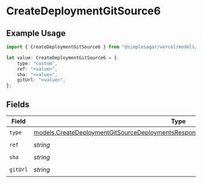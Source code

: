 # CreateDeploymentGitSource6

## Example Usage

```typescript
import { CreateDeploymentGitSource6 } from "@simplesagar/vercel/models/createdeploymentop.js";

let value: CreateDeploymentGitSource6 = {
    type: "custom",
    ref: "<value>",
    sha: "<value>",
    gitUrl: "<value>",
};
```

## Fields

| Field                                                                                                                                                                                  | Type                                                                                                                                                                                   | Required                                                                                                                                                                               | Description                                                                                                                                                                            |
| -------------------------------------------------------------------------------------------------------------------------------------------------------------------------------------- | -------------------------------------------------------------------------------------------------------------------------------------------------------------------------------------- | -------------------------------------------------------------------------------------------------------------------------------------------------------------------------------------- | -------------------------------------------------------------------------------------------------------------------------------------------------------------------------------------- |
| `type`                                                                                                                                                                                 | [models.CreateDeploymentGitSourceDeploymentsResponse200ApplicationJSONResponseBody6Type](../models/createdeploymentgitsourcedeploymentsresponse200applicationjsonresponsebody6type.md) | :heavy_check_mark:                                                                                                                                                                     | N/A                                                                                                                                                                                    |
| `ref`                                                                                                                                                                                  | *string*                                                                                                                                                                               | :heavy_check_mark:                                                                                                                                                                     | N/A                                                                                                                                                                                    |
| `sha`                                                                                                                                                                                  | *string*                                                                                                                                                                               | :heavy_check_mark:                                                                                                                                                                     | N/A                                                                                                                                                                                    |
| `gitUrl`                                                                                                                                                                               | *string*                                                                                                                                                                               | :heavy_check_mark:                                                                                                                                                                     | N/A                                                                                                                                                                                    |
